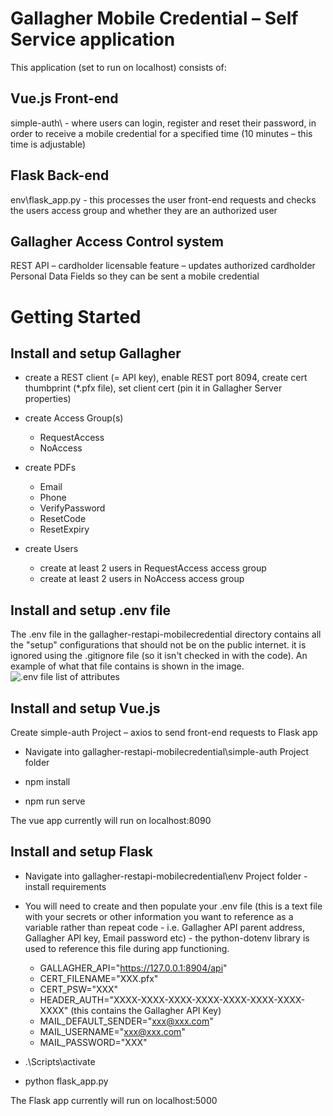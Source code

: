 # Gallagher Mobile Credential – Self Service application

This application (set to run on localhost) consists of:

## Vue.js Front-end

simple-auth\ - where users can login, register and reset their password, in order to receive a mobile credential for a specified time (10 minutes – this time is adjustable)

## Flask Back-end

env\flask_app.py - this processes the user front-end requests and checks the users access group and whether they are an authorized user

## Gallagher Access Control system

REST API – cardholder licensable feature – updates authorized cardholder Personal Data Fields so they can be sent a mobile credential

# Getting Started

## Install and setup Gallagher
  
* create a REST client (= API key), enable REST port 8094, create cert thumbprint (*.pfx file), set client cert (pin it in Gallagher Server properties)

* create Access Group(s)
  - RequestAccess
  - NoAccess
* create PDFs
  - Email
  - Phone
  - VerifyPassword
  - ResetCode
  - ResetExpiry
* create Users
  - create at least 2 users in RequestAccess access group
  - create at least 2 users in NoAccess access group

## Install and setup .env file
The .env file in the gallagher-restapi-mobilecredential directory contains all the "setup" configurations that should not be on the public internet.
it is ignored using the .gitignore file (so it isn't checked in with the code).
An example of what that file contains is shown in the image. 
![.env file list of attributes](https://github.com/bitrat/gallagher-restapi-mobilecredential/simple-auth/src/assets/envFile.png)

## Install and setup Vue.js
Create simple-auth Project – axios to send front-end requests to Flask app
  
* Navigate into gallagher-restapi-mobilecredential\simple-auth Project folder

* npm install

* npm run serve

The vue app currently will run on localhost:8090

## Install and setup Flask
  
* Navigate into gallagher-restapi-mobilecredential\env Project folder - install requirements

* You will need to create and then populate your .env file (this is a text file with your secrets or other information you want to reference as a variable rather than repeat code - i.e. Gallagher API parent address, Gallagher API key, Email password etc) - the python-dotenv library is used to reference this file during app functioning.
  - GALLAGHER_API="https://127.0.0.1:8904/api"
  - CERT_FILENAME="XXX.pfx"
  - CERT_PSW="XXX"
  - HEADER_AUTH="XXXX-XXXX-XXXX-XXXX-XXXX-XXXX-XXXX-XXXX"   (this contains the Gallagher API Key)
  - MAIL_DEFAULT_SENDER="xxx@xxx.com"
  - MAIL_USERNAME="xxx@xxx.com"
  - MAIL_PASSWORD="XXX"
  
* .\\Scripts\activate

* python flask_app.py

The Flask app currently will run on localhost:5000

